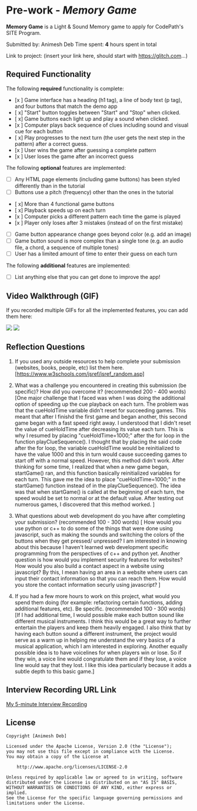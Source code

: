 # Pre-work - *Memory Game*

**Memory Game** is a Light & Sound Memory game to apply for CodePath's SITE Program. 

Submitted by: Animesh Deb
Time spent: **4** hours spent in total

Link to project: (insert your link here, should start with https://glitch.com...)

## Required Functionality

The following **required** functionality is complete:

* [x ] Game interface has a heading (h1 tag), a line of body text (p tag), and four buttons that match the demo app
* [ x] "Start" button toggles between "Start" and "Stop" when clicked. 
* [ x] Game buttons each light up and play a sound when clicked. 
* [x ] Computer plays back sequence of clues including sound and visual cue for each button
* [ x] Play progresses to the next turn (the user gets the next step in the pattern) after a correct guess. 
* [x ] User wins the game after guessing a complete pattern
* [x ] User loses the game after an incorrect guess

The following **optional** features are implemented:

* [ ] Any HTML page elements (including game buttons) has been styled differently than in the tutorial
* [ ] Buttons use a pitch (frequency) other than the ones in the tutorial
* [ x] More than 4 functional game buttons
* [ x] Playback speeds up on each turn
* [x ] Computer picks a different pattern each time the game is played
* [x ] Player only loses after 3 mistakes (instead of on the first mistake)
* [ ] Game button appearance change goes beyond color (e.g. add an image)
* [ ] Game button sound is more complex than a single tone (e.g. an audio file, a chord, a sequence of multiple tones)
* [ ] User has a limited amount of time to enter their guess on each turn

The following **additional** features are implemented:

- [ ] List anything else that you can get done to improve the app!

## Video Walkthrough (GIF)


If you recorded multiple GIFs for all the implemented features, you can add them here:

![](https://i.imgur.com/JmVm3Kd.gif)
![](https://i.imgur.com/BY4NQiN.gif)

## Reflection Questions
1. If you used any outside resources to help complete your submission (websites, books, people, etc) list them here. 
[https://www.w3schools.com/jsref/jsref_random.asp] 

2. What was a challenge you encountered in creating this submission (be specific)? How did you overcome it? (recommended 200 - 400 words) 
[One major challenge that I faced was when I was doing the additional option of speeding up the cue playback on each turn. The problem was that the cueHoldTime variable didn't reset for succeeding games. This meant that after I finishd the first game and began another, this second game began with a fast speed right away. I understood that I didn't reset the value of cueHoldTime after decreasing its value each turn. This is why I resumed by placing "cueHoldTime=1000;" after the for loop in the function playClueSequence(). I thought that by placing the said code after the for loop, the variable cueHoldTime would be reinitialized to have the value 1000 and this in turn would cause succeeding games to start off with a normal speed. However, this method didn't work. After thinking for some time, I realized that when a new game began, startGame() ran, and this function basically reinitialized variables for each turn. This gave me the idea to place "cueHoldTime=1000;" in the startGame() function instead of in the playClueSequence(). The idea was that when startGame() is called at the beginning of each turn, the speed would be set to normal or at the default value. After testing out numerous games, I discovered that this method worked. ]

3. What questions about web development do you have after completing your submission? (recommended 100 - 300 words) 
[ How would you use python or c++ to do some of the things that were done using javascript, such as making the sounds and switching the colors of the buttons when they get pressed/ unpressed? I am interested in knowing about this because I haven't learned web development specific programming from the perspectives of c++ and python yet. Another question is how would you implement security features for websites? How would you also build a contact aspect in a website using javascript? By this, I mean having an area in a website where users can input their contact information so that you can reach them. How would you store the contact information securly using javascript? ]

4. If you had a few more hours to work on this project, what would you spend them doing (for example: refactoring certain functions, adding additional features, etc). Be specific. (recommended 100 - 300 words) 
[If I had additional time, I would possible make each button sound like different musical instruments. I think this would be a great way to further entertain the players and keep them heavily engaged. I also think that by having each button sound a different instrument, the project would serve as a warm up in helping me understand the very basics of a musical application, which I am interested in exploring. Another equally possible idea is to have voicelines for when players win or lose. So if they win, a voice line would congratulate them and if they lose, a voice line would say that they lost. I like this idea particularly because it adds a subtle depth to this basic game.]



## Interview Recording URL Link

[My 5-minute Interview Recording](your-link-here)


## License

    Copyright [Animesh Deb]

    Licensed under the Apache License, Version 2.0 (the "License");
    you may not use this file except in compliance with the License.
    You may obtain a copy of the License at

        http://www.apache.org/licenses/LICENSE-2.0

    Unless required by applicable law or agreed to in writing, software
    distributed under the License is distributed on an "AS IS" BASIS,
    WITHOUT WARRANTIES OR CONDITIONS OF ANY KIND, either express or implied.
    See the License for the specific language governing permissions and
    limitations under the License.